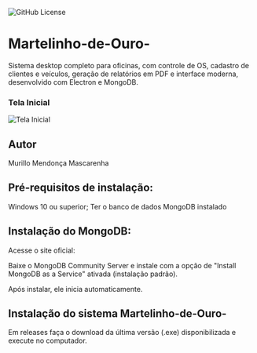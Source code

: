 ![GitHub License](https://img.shields.io/github/license/mmendoncamascarenha/Martelinho-de-Ouro-)


# Martelinho-de-Ouro-
Sistema desktop completo para oficinas, com controle de OS, cadastro de clientes e veículos, geração de relatórios em PDF e interface moderna, desenvolvido com Electron e MongoDB.

### Tela Inicial
![Tela Inicial](.blob/main/src/public/img/telainicialprojeto.png)



## Autor
Murillo Mendonça Mascarenha

## Pré-requisitos de instalação:
Windows 10 ou superior;
Ter o banco de dados MongoDB instalado
## Instalação do MongoDB:
Acesse o site oficial: 

Baixe o MongoDB Community Server e instale com a opção de "Install MongoDB as a Service" ativada (instalação padrão).

Após instalar, ele inicia automaticamente.

## Instalação do sistema Martelinho-de-Ouro-
Em releases faça o download da última versão (.exe) disponibilizada e execute no computador.
